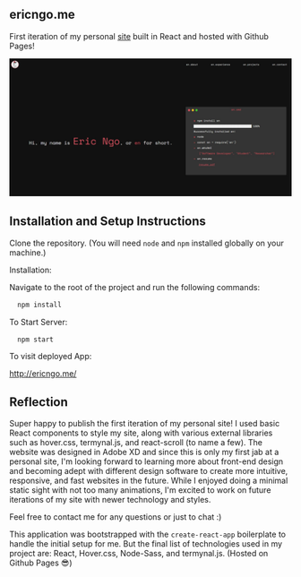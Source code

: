## ericngo.me

First iteration of my personal [site](http://ericngo.me) built in React and hosted with Github Pages!

![Image of Personal Site](https://github.com/ericngoo/v1/blob/master/personal_site.jpg)

## Installation and Setup Instructions

Clone the repository. (You will need `node` and `npm` installed globally on your machine.)  

Installation:

Navigate to the root of the project and run the following commands: 

 ```sh
   npm install 
   ```

To Start Server:

 ```sh
   npm start
   ```

To visit deployed App:

http://ericngo.me/

## Reflection

Super happy to publish the first iteration of my personal site! I used basic React components to style my site, along with various external libraries such as hover.css, termynal.js, and react-scroll (to name a few). The website was designed in Adobe XD and since this is only my first jab at a personal site, I'm looking forward to learning more about front-end design and becoming adept with different design software to create more intuitive, responsive, and fast websites in the future. While I enjoyed doing a minimal static sight with not too many animations, I'm excited to work on future iterations of my site with newer technology and styles.

Feel free to contact me for any questions or just to chat :)

This application was bootstrapped with the `create-react-app` boilerplate to handle the initial setup for me. But the final list of technologies used in my project are: 
React, Hover.css, Node-Sass, and termynal.js. (Hosted on Github Pages 😎)
